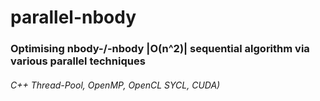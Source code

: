 # parallel-nbody
### Optimising nbody-/-nbody |O(n^2)| sequential algorithm via various parallel techniques 
###### C++ Thread-Pool, OpenMP, OpenCL SYCL, CUDA)
